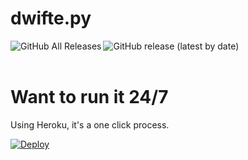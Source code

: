 # dwifte.py

<img alt="GitHub All Releases" align="left" src="https://img.shields.io/github/downloads/dwiftejb/dwifte.py/total"> <img alt="GitHub release (latest by date)" align="left" src="https://img.shields.io/github/v/release/dwiftejb/dwifte.py">
<br>
<br>
# Want to run it 24/7 #
Using Heroku, it's a one click process.

<a href="https://heroku.com/deploy?template=https://github.com/heroku/node-js-getting-started">
  <img src="https://www.herokucdn.com/deploy/button.svg" alt="Deploy">
</a>
